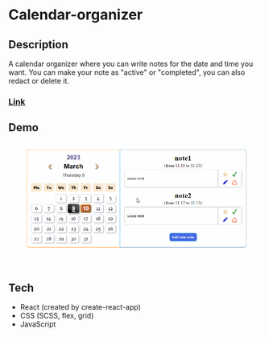 # Calendar-organizer

## Description
A calendar organizer where you can write notes for the date and time you want. You can make your note as "active" or "completed", you can also redact or delete it. 

### [Link](https://calendar.frontwebdev.ru/ "Click to visit the project website")

## Demo
<img src="https://github.com/NathanBailie/Calendar-organizer/raw/main/Calendar-organizer.gif" width="600" />

## Tech
* React (created by create-react-app)
* CSS (SCSS, flex, grid)
* JavaScript